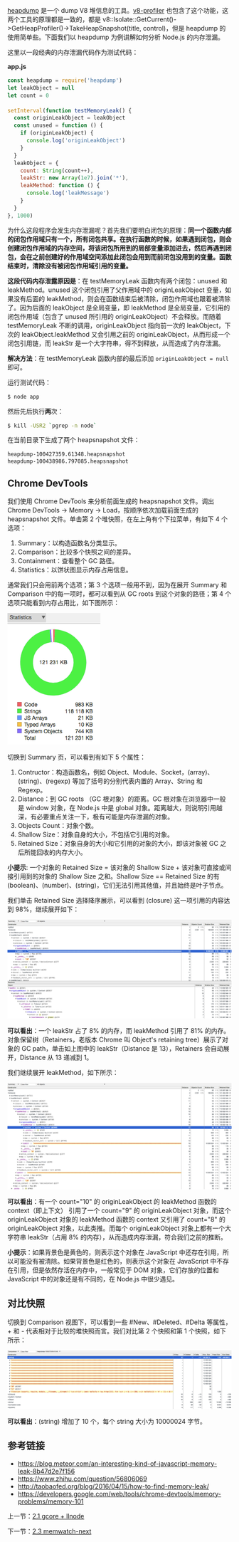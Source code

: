 [heapdump](https://github.com/bnoordhuis/node-heapdump) 是一个 dump V8 堆信息的工具。[v8-profiler](https://github.com/node-inspector/v8-profiler) 也包含了这个功能，这两个工具的原理都是一致的，都是 v8::Isolate::GetCurrent()->GetHeapProfiler()->TakeHeapSnapshot(title, control)，但是 heapdump 的使用简单些。下面我们以 heapdump 为例讲解如何分析 Node.js 的内存泄漏。

这里以一段经典的内存泄漏代码作为测试代码：

**app.js**

```js
const heapdump = require('heapdump')
let leakObject = null
let count = 0

setInterval(function testMemoryLeak() {
  const originLeakObject = leakObject
  const unused = function () {
    if (originLeakObject) {
      console.log('originLeakObject')
    }
  }
  leakObject = {
    count: String(count++),
    leakStr: new Array(1e7).join('*'),
    leakMethod: function () {
      console.log('leakMessage')
    }
  }
}, 1000)
```

为什么这段程序会发生内存泄漏呢？首先我们要明白闭包的原理：**同一个函数内部的闭包作用域只有一个，所有闭包共享。在执行函数的时候，如果遇到闭包，则会创建闭包作用域的内存空间，将该闭包所用到的局部变量添加进去，然后再遇到闭包，会在之前创建好的作用域空间添加此闭包会用到而前闭包没用到的变量。函数结束时，清除没有被闭包作用域引用的变量。**

**这段代码内存泄露原因是**：在 testMemoryLeak 函数内有两个闭包：unused 和 leakMethod。unused 这个闭包引用了父作用域中的 originLeakObject 变量，如果没有后面的 leakMethod，则会在函数结束后被清除，闭包作用域也跟着被清除了。因为后面的 leakObject 是全局变量，即 leakMethod 是全局变量，它引用的闭包作用域（包含了 unused 所引用的 originLeakObject）不会释放。而随着 testMemoryLeak 不断的调用，originLeakObject 指向前一次的 leakObject，下次的 leakObject.leakMethod 又会引用之前的 originLeakObject，从而形成一个闭包引用链，而 leakStr 是一个大字符串，得不到释放，从而造成了内存泄漏。

**解决方法**：在 testMemoryLeak 函数内部的最后添加 `originLeakObject = null` 即可。

运行测试代码：

```sh
$ node app
```

然后先后执行**两**次：

```sh
$ kill -USR2 `pgrep -n node`
```

在当前目录下生成了两个 heapsnapshot 文件：

```
heapdump-100427359.61348.heapsnapshot
heapdump-100438986.797085.heapsnapshot
```

## Chrome DevTools

我们使用 Chrome DevTools 来分析前面生成的 heapsnapshot 文件。调出 Chrome DevTools -> Memory -> Load，按顺序依次加载前面生成的 heapsnapshot 文件。单击第 2 个堆快照，在左上角有个下拉菜单，有如下 4 个选项：

1. Summary：以构造函数名分类显示。
2. Comparison：比较多个快照之间的差异。
3. Containment：查看整个 GC 路径。
4. Statistics：以饼状图显示内存占用信息。

通常我们只会用前两个选项；第 3 个选项一般用不到，因为在展开 Summary 和 Comparison 中的每一项时，都可以看到从 GC roots 到这个对象的路径；第 4 个选项只能看到内存占用比，如下图所示：

![](./assets/2.2.1.png)

切换到 Summary 页，可以看到有如下 5 个属性：

1. Contructor：构造函数名，例如 Object、Module、Socket，(array)、(string)、(regexp) 等加了括号的分别代表内置的 Array、String 和 Regexp。
2. Distance：到 GC roots （GC 根对象）的距离。GC 根对象在浏览器中一般是 window 对象，在 Node.js 中是 global 对象。距离越大，则说明引用越深，有必要重点关注一下，极有可能是内存泄漏的对象。
3. Objects Count：对象个数。
4. Shallow Size：对象自身的大小，不包括它引用的对象。
5. Retained Size：对象自身的大小和它引用的对象的大小，即该对象被 GC 之后所能回收的内存大小。

**小提示**: 一个对象的 Retained Size = 该对象的 Shallow Size + 该对象可直接或间接引用到的对象的 Shallow Size 之和。Shallow Size == Retained Size 的有 (boolean)、(number)、(string)，它们无法引用其他值，并且始终是叶子节点。

我们单击 Retained Size 选择降序展示，可以看到 (closure) 这一项引用的内容达到 98%，继续展开如下：

![](./assets/2.2.2.png)

**可以看出**：一个 leakStr 占了 8% 的内存，而 leakMethod 引用了 81% 的内存。对象保留树（Retainers，老版本 Chrome 叫 Object's retaining tree）展示了对象的 GC path，单击如上图中的 leakStr（Distance 是 13），Retainers 会自动展开，Distance 从 13 递减到 1。

我们继续展开 leakMethod，如下所示：

![](./assets/2.2.3.png)

**可以看出**：有一个 count="10" 的 originLeakObject 的 leakMethod 函数的 context（即上下文） 引用了一个 count="9" 的 originLeakObject 对象，而这个 originLeakObject 对象的 leakMethod 函数的 context 又引用了 count="8" 的 originLeakObject 对象，以此类推。而每个 originLeakObject 对象上都有一个大字符串 leakStr（占用 8% 的内存），从而造成内存泄漏，符合我们之前的推断。

**小提示**：如果背景色是黄色的，则表示这个对象在 JavaScript 中还存在引用，所以可能没有被清除。如果背景色是红色的，则表示这个对象在 JavaScript 中不存在引用，但是依然存活在内存中，一般常见于 DOM 对象，它们存放的位置和 JavaScript 中的对象还是有不同的，在 Node.js 中很少遇见。

## 对比快照

切换到 Comparison 视图下，可以看到一些 #New、#Deleted、#Delta 等属性，+ 和 - 代表相对于比较的堆快照而言。我们对比第 2 个快照和第 1 个快照，如下所示：

![](./assets/2.2.4.png)

**可以看出**：(string) 增加了 10 个，每个 string 大小为 10000024 字节。

## 参考链接

- https://blog.meteor.com/an-interesting-kind-of-javascript-memory-leak-8b47d2e7f156
- https://www.zhihu.com/question/56806069
- http://taobaofed.org/blog/2016/04/15/how-to-find-memory-leak/
- https://developers.google.com/web/tools/chrome-devtools/memory-problems/memory-101

上一节：[2.1 gcore + llnode](https://github.com/nswbmw/node-in-debugging/blob/master/2.1%20gcore%20%2B%20llnode.md)

下一节：[2.3 memwatch-next](https://github.com/nswbmw/node-in-debugging/blob/master/2.3%20memwatch-next.md)
